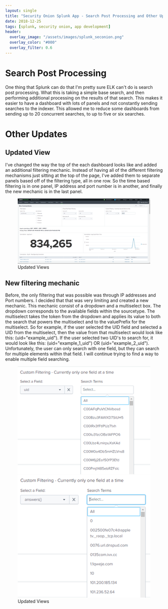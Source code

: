 ```yaml
---
layout: single
title: "Security Onion Splunk App - Search Post Processing and Other Updates"
date: 2018-12-25
tags: [splunk, security onion, app development]
header:
  overlay_image: "/assets/images/splunk_seconion.png"
  overlay_color: "#000"
  overlay_filter: 0.6
---
```


# Search Post Processing

One thing that Splunk can do that I'm pretty sure ELK can't do is search post processing.  What this is taking a simple base search, and then performing additional processing on the results of that search.  This makes it easier to have a dashboard with lots of panels and not constantly sending searches to the indexer.  This allowed me to reduce some dashboards from sending up to 20 concurrent searches, to up to five or six searches.

# Other Updates
## Updated View

I've changed the way the top of the each dashboard looks like and added an additional filtering mechanic.  Instead of having all of the different filtering mechanisms just sitting at the top of the page, I've added them to separate panels based off of the filtering type, all in one row.  So the time based filtering is in one panel, IP address and port number is in another, and finally the new mechanic is in the last panel.

<figure>
   <a href="/assets/images/seconion_app_updated_view.PNG"><img src="/assets/images/seconion_app_updated_view.PNG"></a>
   <figcaption>Updated Views</figcaption>
</figure>

## New filtering mechanic

Before, the only filtering that was possible was through IP addresses and Port numbers.  I decided that that was very limiting and created a new mechanic.  This mechanic consist of a dropdown and a multiselect box.  The dropdown corresponds to the available fields within the sourcetype.  The multiselect takes the token from the dropdown and applies its value to both the search that powers the multiselect and to the valuePrefix for the multiselect.  So for example, if the user selected the UID field and selected a UID from the multiselect, then the value from that multiselect would look like this: (uid="example_uid").  If the user selected two UID's to search for, it would look like this: (uid="example_1_uid") OR (uid="example_2_uid").  Unfortunately, the user can only search with one field, but they can search for multiple elements within that field.  I will continue trying to find a way to enable multiple field searching.

<figure class="half">
   <a href="/assets/images/seconion_app_new_filtering-1.PNG"><img src="/assets/images/seconion_app_new_filtering-1.PNG"></a>
   <a href="/assets/images/seconion_app_new_filtering-2.PNG"><img src="/assets/images/seconion_app_new_filtering-2.PNG"></a>
   <figcaption>Updated Views</figcaption>
</figure>
